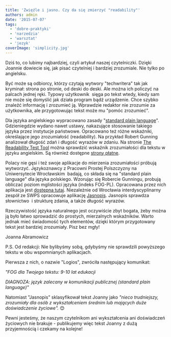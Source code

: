 ```yaml
---
title: 'Zwięźle i jasno. Czy da się zmierzyć "readability"'
authors: admin
date: '2015-07-07'
tags:
  - 'dobre-praktyki'
  - 'narzedzia'
  - 'warsztat'
  - 'jezyk'
coverImage: 'simplicity.jpg'
---
```


Dziś to, co lubimy najbardziej, czyli artykuł naszej czytelniczki. Dzięki
Joannie dowiecie się, jak pisać czytelniej i bardziej zrozumiale. Nie tylko po
angielsku.

<!--truncate-->

Być może są odbiorcy, którzy czytają wytwory "techwritera" tak jak kryminał:
strona po stronie, od deski do deski. Ale można ich policzyć na palcach jednej
ręki. Typowy użytkownik  sięga po tekst wtedy, kiedy sam nie może się domyślić
jak działa program bądź urządzenie. Chce szybko znaleźć informację i zrozumieć
ją. Wprawdzie redaktor nie zrozumie za użytkownika, ale przygotowując tekst może
mu "pomóc zrozumieć".

Dla języka angielskiego wypracowano zasady
"[standard plain language](http://www.plainenglish.org.nz/rachels-checklist.php)".
Gdzieniegdzie wydano nawet ustawy, nakazujące stosowanie takiego języka przez
instytucje państwowe. Opracowano też różne wskaźniki, określające jego
zrozumiałość (readability). Na przykład Robert Gunning analizował długość zdań i
długość wyrazów w zdaniu. Na stronie
[The Readability Test Tool](http://read-able.com/) można sprawdzić wskaźnik
zrozumiałości dla tekstu w języku angielskim. Są również dostępne
[strony płatne](https://readability-score.com/).

Polacy nie gęsi i też swoje aplikacje do mierzenia zrozumiałości próbują
wytworzyć. Językoznawcy z Pracowni Prostej Polszczyzny na Uniwersytecie
Wrocławskim  badają, co składa się na "standard plain language" dla języka
polskiego. Wzorując się Robercie Gunningu, probują obliczać poziom mglistości
języka (indeks FOG-PL). Opracowana przez nich aplikacja jest
[dostępna tutaj](http://www.logios.pl/). Niezależnie od Wrocławia
interdyscyplinarny zespół ze SWPS opracowuje aplikację
[Jasnopis](http://jasnopis.pl/aplikacja). Jasnopis sprawdza słownictwo  i
strukturę zdania, a także długość wyrazów.

Rzeczywistość języka naturalnego jest oczywiście zbyt bogata, żeby można ją było
łatwo sprowadzić do prostych, mierzalnych wskaźników. Warto jednak mieć
świadomość tych elementów, dzięki którym przygotowany tekst jest bardziej
zrozumiały. Pisz bez mgły!

Joanna Abramowicz

P.S. Od redakcji: Nie bylibyśmy sobą, gdybyśmy nie sprawdzili powyższego tekstu
w obu wspomnianych aplikacjach.

Pierwsza z nich, o nazwie "Logios", zwróciła następujący komunikat:

_"FOG dla Twojego tekstu: 9-10 lat edukacji_

_DIAGNOZA: język zalecany w komunikacji publicznej (standard plain language)"_

Natomiast "Jasnopis" sklasyfikował tekst Joanny jako _"nieco trudniejszy,
zrozumiały dla osób z wykształceniem średnim lub mających duże doświadczenie
życiowe"._ 😊

Pewni jesteśmy, że naszym czytelnikom ani wykształcenia ani doświadczeń
życiowych nie brakuje - publikujemy więc tekst Joanny z dużą przyjemnością i
czekamy na kolejne!
